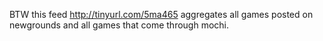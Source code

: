 BTW this feed http://tinyurl.com/5ma465 aggregates all games posted on newgrounds and all games that come through mochi.